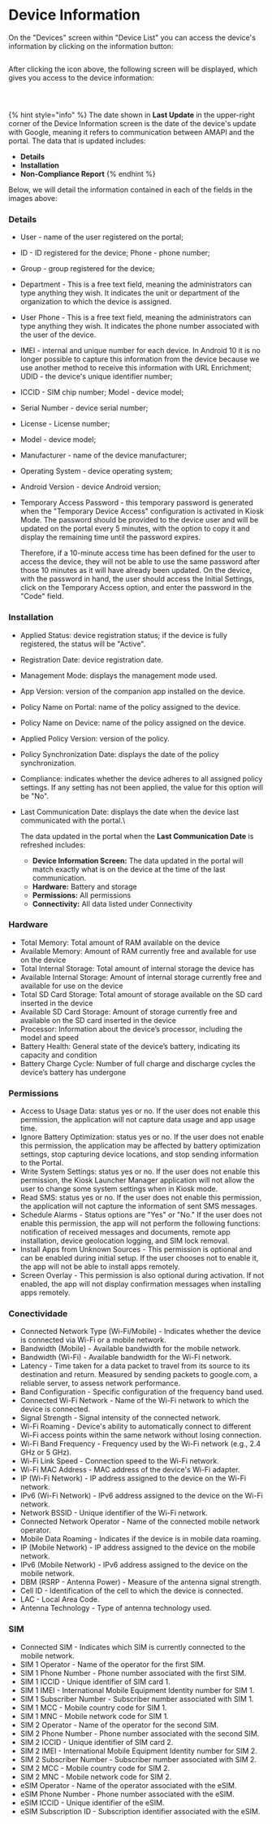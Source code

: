 # Device Information

On the "Devices" screen within "Device List" you can access the device's information by clicking on the information button:

<figure><img src="../../../../.gitbook/assets/image (13).png" alt=""><figcaption></figcaption></figure>

After clicking the icon above, the following screen will be displayed, which gives you access to the device information:

<figure><img src="../../../../.gitbook/assets/image (14).png" alt=""><figcaption></figcaption></figure>

<figure><img src="../../../../.gitbook/assets/image (15).png" alt=""><figcaption></figcaption></figure>

<figure><img src="../../../../.gitbook/assets/image (16).png" alt=""><figcaption></figcaption></figure>

{% hint style="info" %}
The date shown in **Last Update** in the upper-right corner of the Device Information screen is the date of the device's update with Google, meaning it refers to communication between AMAPI and the portal. The data that is updated includes:

* **Details**
* **Installation**
* **Non-Compliance Report**
{% endhint %}



Below, we will detail the information contained in each of the fields in the images above:

### Details

* User - name of the user registered on the portal;&#x20;
* ID - ID registered for the device; Phone - phone number;&#x20;
* Group - group registered for the device;
* Department - This is a free text field, meaning the administrators can type anything they wish. It indicates the unit or department of the organization to which the device is assigned.
* User Phone - This is a free text field, meaning the administrators can type anything they wish. It indicates the phone number associated with the user of the device.
* IMEI - internal and unique number for each device. In Android 10 it is no longer possible to capture this information from the device because we use another method to receive this information with URL Enrichment; UDID - the device's unique identifier number;&#x20;
* ICCID - SIM chip number; Model - device model;
* Serial Number - device serial number;&#x20;
* License - License number;
* Model - device model;&#x20;
* Manufacturer - name of the device manufacturer;&#x20;
* Operating System - device operating system;&#x20;
* Android Version - device Android version;
*   Temporary Access Password - this temporary password is generated when the "Temporary Device Access" configuration is activated in Kiosk Mode. The password should be provided to the device user and will be updated on the portal every 5 minutes, with the option to copy it and display the remaining time until the password expires.

    Therefore, if a 10-minute access time has been defined for the user to access the device, they will not be able to use the same password after those 10 minutes as it will have already been updated. On the device, with the password in hand, the user should access the Initial Settings, click on the Temporary Access option, and enter the password in the "Code" field.

### Installation

* Applied Status: device registration status; if the device is fully registered, the status will be "Active".
* Registration Date: device registration date.
* Management Mode: displays the management mode used.
* App Version: version of the companion app installed on the device.
* Policy Name on Portal: name of the policy assigned to the device.
* Policy Name on Device: name of the policy assigned on the device.
* Applied Policy Version: version of the policy.
* Policy Synchronization Date: displays the date of the policy synchronization.
* Compliance: indicates whether the device adheres to all assigned policy settings. If any setting has not been applied, the value for this option will be "No".
*   Last Communication Date: displays the date when the device last communicated with the portal.\


    The data updated in the portal when the **Last Communication Date** is refreshed includes:

    * **Device Information Screen:** The data updated in the portal will match exactly what is on the device at the time of the last communication.
    * **Hardware:** Battery and storage
    * **Permissions:** All permissions
    * **Connectivity:** All data listed under Connectivity

### Hardware

* Total Memory: Total amount of RAM available on the device
* Available Memory: Amount of RAM currently free and available for use on the device
* Total Internal Storage: Total amount of internal storage the device has
* Available Internal Storage: Amount of internal storage currently free and available for use on the device
* Total SD Card Storage: Total amount of storage available on the SD card inserted in the device
* Available SD Card Storage: Amount of storage currently free and available on the SD card inserted in the device
* Processor: Information about the device’s processor, including the model and speed
* Battery Health: General state of the device’s battery, indicating its capacity and condition
* Battery Charge Cycle: Number of full charge and discharge cycles the device’s battery has undergone

### Permissions

* Access to Usage Data: status yes or no. If the user does not enable this permission, the application will not capture data usage and app usage time.
* Ignore Battery Optimization: status yes or no. If the user does not enable this permission, the application may be affected by battery optimization settings, stop capturing device locations, and stop sending information to the Portal.
* Write System Settings: status yes or no. If the user does not enable this permission, the Kiosk Launcher Manager application will not allow the user to change some system settings when in Kiosk mode.
* Read SMS: status yes or no. If the user does not enable this permission, the application will not capture the information of sent SMS messages.
* Schedule Alarms - Status options are "Yes" or "No." If the user does not enable this permission, the app will not perform the following functions: notification of received messages and documents, remote app installation, device geolocation logging, and SIM lock removal.
* Install Apps from Unknown Sources - This permission is optional and can be enabled during initial setup. If the user chooses not to enable it, the app will not be able to install apps remotely.
* Screen Overlay - This permission is also optional during activation. If not enabled, the app will not display confirmation messages when installing apps remotely.

### Conectividade

* Connected Network Type (Wi-Fi/Mobile) - Indicates whether the device is connected via Wi-Fi or a mobile network.
* Bandwidth (Mobile) - Available bandwidth for the mobile network.
* Bandwidth (Wi-Fi) - Available bandwidth for the Wi-Fi network.
* Latency - Time taken for a data packet to travel from its source to its destination and return. Measured by sending packets to google.com, a reliable server, to assess network performance.
* Band Configuration - Specific configuration of the frequency band used.
* Connected Wi-Fi Network - Name of the Wi-Fi network to which the device is connected.
* Signal Strength - Signal intensity of the connected network.
* Wi-Fi Roaming - Device's ability to automatically connect to different Wi-Fi access points within the same network without losing connection.
* Wi-Fi Band Frequency - Frequency used by the Wi-Fi network (e.g., 2.4 GHz or 5 GHz).
* Wi-Fi Link Speed - Connection speed to the Wi-Fi network.
* Wi-Fi MAC Address - MAC address of the device's Wi-Fi adapter.
* IP (Wi-Fi Network) - IP address assigned to the device on the Wi-Fi network.
* IPv6 (Wi-Fi Network) - IPv6 address assigned to the device on the Wi-Fi network.
* Network BSSID - Unique identifier of the Wi-Fi network.
* Connected Network Operator - Name of the connected mobile network operator.
* Mobile Data Roaming - Indicates if the device is in mobile data roaming.
* IP (Mobile Network) - IP address assigned to the device on the mobile network.
* IPv6 (Mobile Network) - IPv6 address assigned to the device on the mobile network.
* DBM (RSRP - Antenna Power) - Measure of the antenna signal strength.
* Cell ID - Identification of the cell to which the device is connected.
* LAC - Local Area Code.
* Antenna Technology - Type of antenna technology used.

### SIM

* Connected SIM - Indicates which SIM is currently connected to the mobile network.
* SIM 1 Operator - Name of the operator for the first SIM.
* SIM 1 Phone Number - Phone number associated with the first SIM.
* SIM 1 ICCID - Unique identifier of SIM card 1.
* SIM 1 IMEI - International Mobile Equipment Identity number for SIM 1.
* SIM 1 Subscriber Number - Subscriber number associated with SIM 1.
* SIM 1 MCC - Mobile country code for SIM 1.
* SIM 1 MNC - Mobile network code for SIM 1.
* SIM 2 Operator - Name of the operator for the second SIM.
* SIM 2 Phone Number - Phone number associated with the second SIM.
* SIM 2 ICCID - Unique identifier of SIM card 2.
* SIM 2 IMEI - International Mobile Equipment Identity number for SIM 2.
* SIM 2 Subscriber Number - Subscriber number associated with SIM 2.
* SIM 2 MCC - Mobile country code for SIM 2.
* SIM 2 MNC - Mobile network code for SIM 2.
* eSIM Operator - Name of the operator associated with the eSIM.
* eSIM Phone Number - Phone number associated with the eSIM.
* eSIM ICCID - Unique identifier of the eSIM.
* eSIM Subscription ID - Subscription identifier associated with the eSIM.
